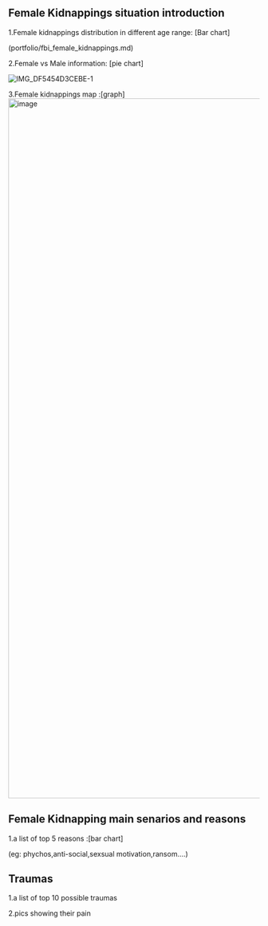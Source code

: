 ## Female Kidnappings situation introduction

1.Female kidnappings distribution in different age range: [Bar chart]

(portfolio/fbi_female_kidnappings.md)





2.Female vs Male information: [pie chart]

![IMG_DF5454D3CEBE-1](https://user-images.githubusercontent.com/100476425/192430628-f42f30a0-de16-4069-ad59-dc0059abb96d.jpeg)


3.Female kidnappings map :[graph]
<img width="1404" alt="image" src="https://user-images.githubusercontent.com/100476425/192429831-1d6426fa-0db0-4392-b99d-5cabd36be6c8.png">



## Female Kidnapping main senarios and reasons

1.a list of top 5 reasons :[bar chart]

(eg: phychos,anti-social,sexsual motivation,ransom....)


## Traumas 

1.a list of top 10 possible traumas

2.pics showing their pain




